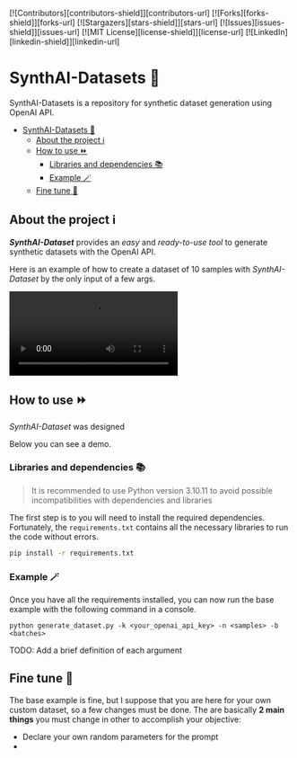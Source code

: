 <!-- PROJECT SHIELDS -->
[![Contributors][contributors-shield]][contributors-url]
[![Forks][forks-shield]][forks-url]
[![Stargazers][stars-shield]][stars-url]
[![Issues][issues-shield]][issues-url]
[![MIT License][license-shield]][license-url]
[![LinkedIn][linkedin-shield]][linkedin-url]


# SynthAI-Datasets 🤖
SynthAI-Datasets is a repository for synthetic dataset generation using OpenAI API.

<!-- TABLE OF CONTENTS -->
- [SynthAI-Datasets 🤖](#synthai-datasets-)
  - [About the project ℹ️](#about-the-project-ℹ️)
  - [How to use ⏩](#how-to-use-)
    - [Libraries and dependencies 📚](#libraries-and-dependencies-)
    - [Example 🪄](#example-)
  - [Fine tune 🎨](#fine-tune-)

## About the project ℹ️

***SynthAI-Dataset*** provides an *easy* and *ready-to-use tool* to generate synthetic datasets with the OpenAI API.


Here is an example of how to create a dataset of 10 samples with *SynthAI-Dataset* by the only input of a few args.

<video src="media/Demo.mp4" controls title="Title"></video>



## How to use ⏩

*SynthAI-Dataset* was designed

Below you can see a demo.


### Libraries and dependencies 📚

 > It is recommended to use Python version 3.10.11 to avoid possible incompatibilities with dependencies and libraries

The first step is to you will need to install the required dependencies. Fortunately, the `requirements.txt` contains all the necessary libraries to run the code without errors. 

```bash
pip install -r requirements.txt
```

### Example 🪄

Once you have all the requirements installed, you can now run the base example with the following command in a console.

```console
python generate_dataset.py -k <your_openai_api_key> -n <samples> -b <batches>
```

TODO: Add a brief definition of each argument

 ## Fine tune 🎨

 The base example is fine, but I suppose that you are here for your own custom dataset, so a few changes must be done. The are basically **2 main things** you must change in other to accomplish your objective:

 - Declare your own random parameters for the prompt
 - 